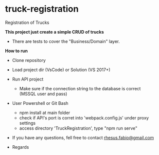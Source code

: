 # truck-registration
Registration of Trucks

**This project just create a simple CRUD of trucks**

- There are tests to cover the "Business/Domain" layer.



**How to run**

- Clone repository

- Load project dir (VsCode) or Solution (VS 2017+)

- Run API project
	- Make sure if the connection string to the database is correct (MSSQL user and pass)

- User Powershell or Git Bash
	- npm install at main folder
	- check if API's port is corret into 'webpack.config.js' under proxy settings
	- access directory 'TruckRegistration', type "npm run serve"

- If you have any questions, fell free to contact rhesus.fabio@gmail.com

- Regards
